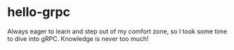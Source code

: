 # hello-grpc

Always eager to learn and step out of my comfort zone, so I took some time to dive into gRPC. Knowledge is never too much!
